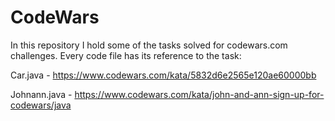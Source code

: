 # CodeWars
In this repository I hold some of the tasks solved for codewars.com challenges. Every code file has its reference to the task:

Car.java - https://www.codewars.com/kata/5832d6e2565e120ae60000bb

Johnann.java - https://www.codewars.com/kata/john-and-ann-sign-up-for-codewars/java
